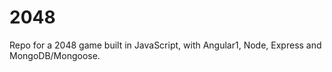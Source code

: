 # 2048

Repo for a 2048 game built in JavaScript, with Angular1, Node, Express and MongoDB/Mongoose.
